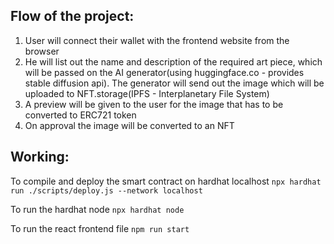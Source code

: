## Flow of the project:

1. User will connect their wallet with the frontend website from the browser
2. He will list out the name and description of the required art piece, which will be passed on the AI generator(using huggingface.co - provides stable diffusion api). The generator will send out the image which will be uploaded to NFT.storage(IPFS - Interplanetary File System)
3. A preview will be given to the user for the image that has to be converted to ERC721 token 
4. On approval the image will be converted to an NFT

## Working: 

To compile and deploy the smart contract on hardhat localhost
`npx hardhat run ./scripts/deploy.js --network localhost`

To run the hardhat node
`npx hardhat node`

To run the react frontend file 
`npm run start`

